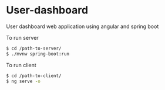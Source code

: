 # User-dashboard
User dashboard web application using angular and spring boot

To run server
```sh
$ cd /path-to-server/
$ ./mvnw spring-boot:run
```

To run client
```sh
$ cd /path-to-client/
$ ng serve -o
```

